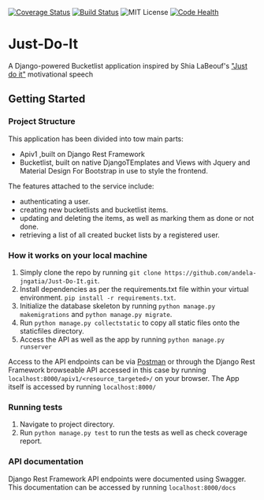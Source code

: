 [![Coverage Status](https://coveralls.io/repos/github/andela-jngatia/Just-Do-It/badge.svg?branch=develop)](https://coveralls.io/github/andela-jngatia/Just-Do-It?branch=develop)
[![Build Status](https://travis-ci.org/andela-jngatia/Just-Do-It.svg?branch=develop)](https://travis-ci.org/andela-jngatia/Just-Do-It)
![MIT License](https://img.shields.io/github/license/mashape/apistatus.svg)
[![Code Health](https://landscape.io/github/andela-jngatia/Just-Do-It/develop/landscape.svg?style=flat)](https://landscape.io/github/andela-jngatia/Just-Do-It/develop)

# Just-Do-It
A Django-powered Bucketlist application inspired by Shia LaBeouf's ["Just do it"](https://youtu.be/ZXsQAXx_ao0) motivational speech


## Getting Started
### Project Structure

This application has been divided into tow main parts:
- Apiv1 ,built on Django Rest Framework
- Bucketlist, built on native DjangoTEmplates and Views with Jquery and Material Design For Bootstrap in use to style the frontend.


The features attached to the service include:
* authenticating a user.
* creating new bucketlists and bucketlist items.
* updating and deleting the items, as well as marking them as done or not done.
* retrieving a list of all created bucket lists by a registered user.

### How it works on your local machine
1. Simply clone the repo by running ```git clone https://github.com/andela-jngatia/Just-Do-It.git```.
2. Install dependencies as per the requirements.txt file within your virtual environment. ```pip install -r requirements.txt```.
3. Initialize the database skeleton by running ```python manage.py makemigrations``` and ```python manage.py migrate```.
4. Run ```python manage.py collectstatic``` to copy all static files onto the staticfiles directory.
5. Access the API as well as the app by running ```python manage.py runserver```

Access to the API endpoints can be via [Postman](https://www.getpostman.com/) or through the Django Rest Framework browseable API accessed in this case by running ```localhost:8000/apiv1/<resource_targeted>/``` on your browser.
The App itself is accessed by running ```localhost:8000/```

### Running tests
1. Navigate to project directory.
3. Run ```python manage.py test``` to run the tests as well as check coverage report.

### API documentation
Django Rest Framework API endpoints were documented using Swagger.
This documentation can be accessed by running ```localhost:8000/docs```
